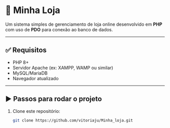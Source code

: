 # 🛒 Minha Loja

Um sistema simples de gerenciamento de loja online desenvolvido em **PHP** com uso de **PDO** para conexão ao banco de dados.

---

## ✅ Requisitos

- PHP 8+
- Servidor Apache (ex: XAMPP, WAMP ou similar)
- MySQL/MariaDB
- Navegador atualizado

---

## ▶️ Passos para rodar o projeto

1. Clone este repositório:
   ```bash
   git clone https://github.com/vitoriaju/Minha_loja.git
